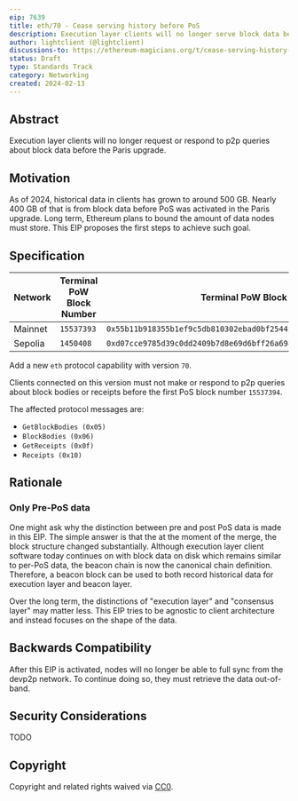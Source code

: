 ```yaml
---
eip: 7639
title: eth/70 - Cease serving history before PoS
description: Execution layer clients will no longer serve block data before Paris over p2p.
author: lightclient (@lightclient)
discussions-to: https://ethereum-magicians.org/t/cease-serving-history-before-pos/18991
status: Draft
type: Standards Track
category: Networking
created: 2024-02-13
---
```


## Abstract

Execution layer clients will no longer request or respond to p2p queries about
block data before the Paris upgrade.

## Motivation

As of 2024, historical data in clients has grown to around 500 GB. Nearly 400 GB
of that is from block data before PoS was activated in the Paris upgrade. Long
term, Ethereum plans to bound the amount of data nodes must store. This EIP
proposes the first steps to achieve such goal.

## Specification

| Network                    | Terminal PoW Block Number | Terminal PoW Block Hash | First PoS Block Number | First PoS Block Hash |
| -------------------------- | ------------------------  | ----------------------- | ---------------------- | -------------------- |
| Mainnet | `15537393` | `0x55b11b918355b1ef9c5db810302ebad0bf2544255b530cdce90674d5887bb286` | `15537394` | `0x56a9bb0302da44b8c0b3df540781424684c3af04d0b7a38d72842b762076a664` |
| Sepolia | `1450408` | `0xd07cce9785d39c0dd2409b7d8e69d6bff26a69a0fa5308ac781c63ffe2a37bc1` | `1450409` | `0x229f6b18ca1552f1d5146deceb5387333f40dc6275aebee3f2c5c4ece07d02db` |

Add a new `eth` protocol capability with version `70`. 

Clients connected on this version must not make or respond to p2p queries about
block bodies or receipts before the first PoS block number `15537394`.

The affected protocol messages are:

- `GetBlockBodies (0x05)`
- `BlockBodies (0x06)`
- `GetReceipts (0x0f)`
- `Receipts (0x10)`

## Rationale

### Only Pre-PoS data

One might ask why the distinction between pre and post PoS data is made in this
EIP. The simple answer is that the at the moment of the merge, the block
structure changed substantially. Although execution layer client software today
continues on with block data on disk which remains similar to per-PoS data, the
beacon chain is now the canonical chain definition. Therefore, a beacon block
can be used to both record historical data for execution layer and beacon layer.

Over the long term, the distinctions of "execution layer" and "consensus layer"
may matter less. This EIP tries to be agnostic to client architecture and
instead focuses on the shape of the data.

## Backwards Compatibility

After this EIP is activated, nodes will no longer be able to full sync from the
devp2p network. To continue doing so, they must retrieve the data out-of-band.

## Security Considerations

TODO

## Copyright

Copyright and related rights waived via [CC0](../LICENSE.md).
